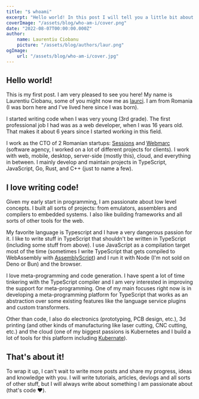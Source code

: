 ```yaml
---
title: "$ whoami"
excerpt: "Hello world! In this post I will tell you a little bit about myself."
coverImage: "/assets/blog/who-am-i/cover.png"
date: "2022-08-07T00:00:00.000Z"
author:
    name: Laurentiu Ciobanu
    picture: "/assets/blog/authors/laur.png"
ogImage:
    url: "/assets/blog/who-am-i/cover.jpg"
---
```


## Hello world!

This is my first post. I am very pleased to see you here! My name is Laurentiu Ciobanu, some of you might now me as [laurci](https://github.com/laurci). I am from Romania (I was born here and I've lived here since I was born).

I started writing code when I was very young (3rd grade). The first professional job I had was as a web developer, when I was 16 years old. That makes it about 6 years since I started working in this field.

I work as the CTO of 2 Romanian startups: [Sessions](https://sessions.us) and [Webmarc](https://webmarc.io) (software agency, I worked on a lot of different projects for clients). I work with web, mobile, desktop, server-side (mostly this), cloud, and everything in between. I mainly develop and maintain projects in TypeScript, JavaScript, Go, Rust, and C++ (just to name a few).

## I love writing code!

Given my early start in programming, I am passionate about low level concepts. I built all sorts of projects: from emulators, assemblers and compilers to embedded systems. I also like building frameworks and all sorts of other tools for the web.

My favorite language is Typescript and I have a very dangerous passion for it. I like to write stuff in TypeScript that shouldn't be written in TypeScript (including some stuff from above). I use JavaScript as a compilation target most of the time (sometimes I write TypeScript that gets compiled to WebAssembly with [AssemblyScript](https://www.assemblyscript.org/)) and I run it with Node (I'm not sold on Deno or Bun) and the browser.

I love meta-programming and code generation. I have spent a lot of time tinkering with the TypeScript compiler and I am very interested in improving the support for meta-programming. One of my main focuses right now is in developing a meta-programming platform for TypeScript that works as an abstraction over some existing features like the language service plugins and custom transformers.

Other than code, I also do electronics (prototyping, PCB design, etc.), 3d printing (and other kinds of manufacturing like laser cutting, CNC cutting, etc.) and the cloud (one of my biggest passions is Kubernetes and I build a lot of tools for this platform including [Kubernate](https://github.com/laurci/kubernate)).

## That's about it!

To wrap it up, I can't wait to write more posts and share my progress, ideas and knowledge with you. I will write tutorials, articles, devlogs and all sorts of other stuff, but I will always write about something I am passionate about (that's code ❤️).
